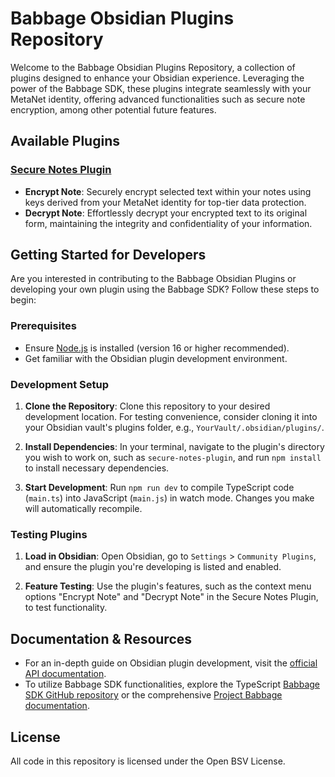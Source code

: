 # Babbage Obsidian Plugins Repository

Welcome to the Babbage Obsidian Plugins Repository, a collection of plugins designed to enhance your Obsidian experience. Leveraging the power of the Babbage SDK, these plugins integrate seamlessly with your MetaNet identity, offering advanced functionalities such as secure note encryption, among other potential future features.

## Available Plugins

### [Secure Notes Plugin](https://github.com/p2ppsr/babbage-obsidian-plugins/tree/master/secure-notes-plugin)

- **Encrypt Note**: Securely encrypt selected text within your notes using keys derived from your MetaNet identity for top-tier data protection.
- **Decrypt Note**: Effortlessly decrypt your encrypted text to its original form, maintaining the integrity and confidentiality of your information.

## Getting Started for Developers

Are you interested in contributing to the Babbage Obsidian Plugins or developing your own plugin using the Babbage SDK? Follow these steps to begin:

### Prerequisites

- Ensure [Node.js](https://nodejs.org/) is installed (version 16 or higher recommended).
- Get familiar with the Obsidian plugin development environment.

### Development Setup

1. **Clone the Repository**: Clone this repository to your desired development location. For testing convenience, consider cloning it into your Obsidian vault's plugins folder, e.g., `YourVault/.obsidian/plugins/`.

2. **Install Dependencies**: In your terminal, navigate to the plugin's directory you wish to work on, such as `secure-notes-plugin`, and run `npm install` to install necessary dependencies.

3. **Start Development**: Run `npm run dev` to compile TypeScript code (`main.ts`) into JavaScript (`main.js`) in watch mode. Changes you make will automatically recompile.

### Testing Plugins

1. **Load in Obsidian**: Open Obsidian, go to `Settings` > `Community Plugins`, and ensure the plugin you're developing is listed and enabled.

2. **Feature Testing**: Use the plugin's features, such as the context menu options "Encrypt Note" and "Decrypt Note" in the Secure Notes Plugin, to test functionality.

## Documentation & Resources

- For an in-depth guide on Obsidian plugin development, visit the [official API documentation](https://github.com/obsidianmd/obsidian-api).
- To utilize Babbage SDK functionalities, explore the TypeScript [Babbage SDK GitHub repository](https://github.com/p2ppsr/babbage-sdk-ts) or the comprehensive [Project Babbage documentation](https://projectbabbage.com/docs).

## License

All code in this repository is licensed under the Open BSV License.
